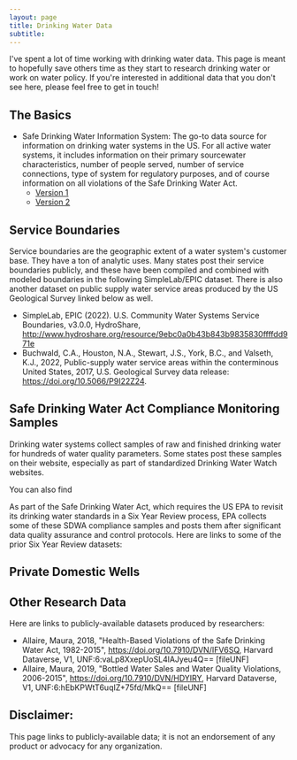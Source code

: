 ```yaml
---
layout: page
title: Drinking Water Data
subtitle: 
---
```


I've spent a lot of time working with drinking water data. This page is meant to hopefully save others time as they start to research drinking water or work on water policy. If you're interested in additional data that you don't see here, please feel free to get in touch! 


## The Basics

- Safe Drinking Water Information System: The go-to data source for information on drinking water systems in the US. For all active water systems, it includes information on their primary sourcewater characteristics, number of people served, number of service connections, type of system for regulatory purposes, and of course information on all violations of the Safe Drinking Water Act.     
  - [Version 1](https://sdwis.epa.gov/ords/sfdw_pub/r/sfdw/sdwis_fed_reports_public/200) 
  - [Version 2](https://obipublic.epa.gov/analytics/saw.dll?PortalPages&PortalPath=/shared/SFDW/_portal/Public&Page=Summary)


## Service Boundaries

Service boundaries are the geographic extent of a water system's customer base. They have a ton of analytic uses. Many states post their service boundaries publicly, and these have been compiled and combined with modeled boundaries in the following SimpleLab/EPIC dataset. There is also another dataset on public supply water service areas produced by the US Geological Survey linked below as well. 
- SimpleLab, EPIC (2022). U.S. Community Water Systems Service Boundaries, v3.0.0, HydroShare, http://www.hydroshare.org/resource/9ebc0a0b43b843b9835830ffffdd971e
- Buchwald, C.A., Houston, N.A., Stewart, J.S., York, B.C., and Valseth, K.J., 2022, Public-supply water service areas within the conterminous United States, 2017, U.S. Geological Survey data release: https://doi.org/10.5066/P9I22Z24. 


## Safe Drinking Water Act Compliance Monitoring Samples

Drinking water systems collect samples of raw and finished drinking water for hundreds of water quality parameters. Some states post these samples on their website, especially as part of standardized Drinking Water Watch websites. 

You can also find 

As part of the Safe Drinking Water Act, which requires the US EPA to revisit its drinking water standards in a Six Year Review process, EPA collects some of these SDWA compliance samples and posts them after significant data quality assurance and control protocols. Here are links to some of the prior Six Year Review datasets:



## Private Domestic Wells 



## Other Research Data 

Here are links to publicly-available datasets produced by researchers:
- Allaire, Maura, 2018, "Health-Based Violations of the Safe Drinking Water Act, 1982-2015", https://doi.org/10.7910/DVN/IFV6SQ, Harvard Dataverse, V1, UNF:6:vaLp8XxepUoSL4lAJyeu4Q== [fileUNF] 
- Allaire, Maura, 2019, "Bottled Water Sales and Water Quality Violations, 2006-2015", https://doi.org/10.7910/DVN/HDYIRY, Harvard Dataverse, V1, UNF:6:hEbKPWtT6uqIZ+75fd/MkQ== [fileUNF]


## Disclaimer: 
This page links to publicly-available data; it is not an endorsement of any product or advocacy for any organization. 


